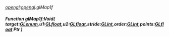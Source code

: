 _[opengl](../../modules/opengl/opengl-module.md):[opengl](../../modules/opengl/opengl-module.md).glMap1f_
##### Function glMap1f:Void( target:[GLenum](../../modules/opengl/opengl-glenum.md),u1:[GLfloat](../../modules/opengl/opengl-glfloat.md),u2:[GLfloat](../../modules/opengl/opengl-glfloat.md),stride:[GLint](../../modules/opengl/opengl-glint.md),order:[GLint](../../modules/opengl/opengl-glint.md),points:[GLfloat](../../modules/opengl/opengl-glfloat.md) Ptr )
